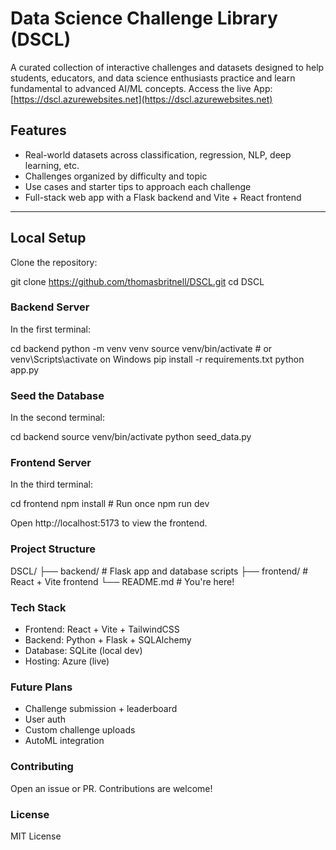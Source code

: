# Data Science Challenge Library (DSCL)

A curated collection of interactive challenges and datasets designed to help students, educators, and data science enthusiasts practice and learn fundamental to advanced AI/ML concepts. Access the live App: [https://dscl.azurewebsites.net](https://dscl.azurewebsites.net)

## Features

- Real-world datasets across classification, regression, NLP, deep learning, etc.
- Challenges organized by difficulty and topic
- Use cases and starter tips to approach each challenge
- Full-stack web app with a Flask backend and Vite + React frontend

---

## Local Setup

Clone the repository:

git clone https://github.com/thomasbritnell/DSCL.git
cd DSCL

### Backend Server
In the first terminal:

cd backend
python -m venv venv
source venv/bin/activate  # or venv\Scripts\activate on Windows
pip install -r requirements.txt
python app.py

### Seed the Database
In the second terminal:

cd backend
source venv/bin/activate
python seed_data.py

### Frontend Server
In the third terminal:

cd frontend
npm install  # Run once
npm run dev

Open http://localhost:5173 to view the frontend.

### Project Structure

DSCL/
├── backend/             # Flask app and database scripts
├── frontend/            # React + Vite frontend
└── README.md            # You're here!

### Tech Stack
- Frontend: React + Vite + TailwindCSS
- Backend: Python + Flask + SQLAlchemy
- Database: SQLite (local dev)
- Hosting: Azure (live)

### Future Plans
- Challenge submission + leaderboard
- User auth
- Custom challenge uploads
- AutoML integration

### Contributing
Open an issue or PR. Contributions are welcome!

### License
MIT License
